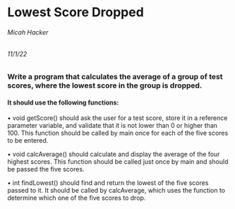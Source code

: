 # Lowest Score Dropped
###### Micah Hacker
###### 11/1/22
### Write a program that calculates the average of a group of test scores, where the lowest score in the group is dropped. 

#### It should use the following functions:

•	void getScore() should ask the user for a test score, store it in a reference
parameter variable, and validate that it is not lower than 0 or higher than 100. This function should be called by main once for each of the five scores to be entered.

•	void calcAverage() should calculate and display the average of the four highest
scores. This function should be called just once by main and should be passed the five scores.

•	int findLowest() should find and return the lowest of the five scores passed to it. It should be called by calcAverage, which uses the function to determine which one of the five scores to drop.
